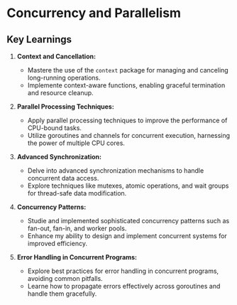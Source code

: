 # Concurrency and Parallelism

## Key Learnings

1. **Context and Cancellation:**
   - Mastere the use of the `context` package for managing and canceling long-running operations.
   - Implemente context-aware functions, enabling graceful termination and resource cleanup.

2. **Parallel Processing Techniques:**
   - Apply parallel processing techniques to improve the performance of CPU-bound tasks.
   - Utilize goroutines and channels for concurrent execution, harnessing the power of multiple CPU cores.

3. **Advanced Synchronization:**
   - Delve into advanced synchronization mechanisms to handle concurrent data access.
   - Explore techniques like mutexes, atomic operations, and wait groups for thread-safe data modification.

4. **Concurrency Patterns:**
   - Studie and implemented sophisticated concurrency patterns such as fan-out, fan-in, and worker pools.
   - Enhance my ability to design and implement concurrent systems for improved efficiency.

5. **Error Handling in Concurrent Programs:**
   - Explore best practices for error handling in concurrent programs, avoiding common pitfalls.
   - Learne how to propagate errors effectively across goroutines and handle them gracefully.

